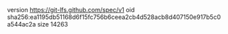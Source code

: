 version https://git-lfs.github.com/spec/v1
oid sha256:ea1195db51168d6f15fc756b6ceea2cb4d528acb8d407150e917b5c0a544ac2a
size 14263
